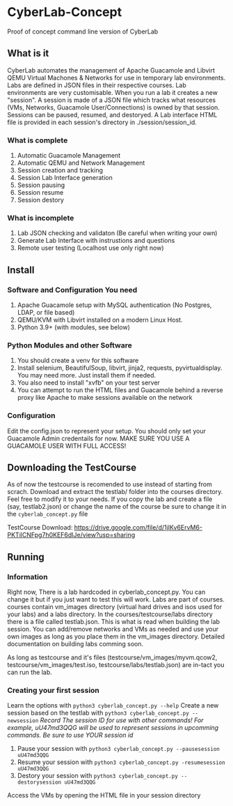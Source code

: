# CyberLab-Concept
Proof of concept command line version of CyberLab

## What is it
CyberLab automates the management of Apache Guacamole and Libvirt QEMU Virtual Machones & Networks for use in temporary lab environments. Labs are defined in JSON files in their respective courses. Lab environments are very customisable. When you run a lab it creates a new "session". A session is made of a JSON file which tracks what resources (VMs, Networks, Guacamole User/Connections) is owned by that session. Sessions can be paused, resumed, and destoryed. A Lab interface HTML file is provided in each session's directory in ./session/session_id.   

### What is complete
1. Automatic Guacamole Management
2. Automatic QEMU and Network Management
3. Session creation and tracking
4. Session Lab Interface generation
5. Session pausing
6. Session resume
7. Session destory

### What is incomplete
1. Lab JSON checking and validaton (Be careful when writing your own)
2. Generate Lab Interface with instrustions and questions
3. Remote user testing (Localhost use only right now)

## Install

### Software and Configuration You need
1. Apache Guacamole setup with MySQL authentication (No Postgres, LDAP, or file based)
2. QEMU/KVM with Libvirt installed on a modern Linux Host. 
3. Python 3.9+ (with modules, see below)

### Python Modules and other Software
1. You should create a venv for this software
2. Install selenium, BeautifulSoup, libvirt, jinja2, requests, pyvirtualdisplay. You may need more. Just install them if needed.
3. You also need to install "xvfb" on your test server
4. You can attempt to run the HTML files and Guacamole behind a reverse proxy like Apache to make sessions available on the network

### Configuration
Edit the config.json to represent your setup. You should only set your Guacamole Admin credentails for now. MAKE SURE YOU USE A GUACAMOLE USER WITH FULL ACCESS! 

## Downloading the TestCourse
As of now the testcourse is recomended to use instead of starting from scrach. Download and extract the testlab/ folder into the courses directory. Feel free to modify it to your needs. If you copy the lab and create a file (say, testlab2.json) or change the name of the course be sure to change it in the `cyberlab_concept.py` file

TestCourse Download: https://drive.google.com/file/d/1jIKv6ErvM6-PKTilCNFpg7h0KEF6dIJe/view?usp=sharing

## Running
### Information
Right now, There is a lab hardcoded in cyberlab_concept.py. You can change it but if you just want to test this will work. Labs are part of courses. courses contain vm_images directory (virtual hard drives and isos used for your labs) and a labs directory. In the courses/testcourse/labs directory there is a file called testlab.json. This is what is read when building the lab session. You can add/remove networks and VMs as needed and use your own images as long as you place them in the vm_images directory. Detailed documentation on building labs comming soon. 

As long as testcourse and it's files (testcourse/vm_images/myvm.qcow2, testcourse/vm_images/test.iso, testcourse/labs/testlab.json) are in-tact you can run the lab.

### Creating your first session
Learn the options with `python3 cyberlab_concept.py --help`
Create a new session based on the testlab with `python3 cyberlab_concept.py --newsession`
*Record The session ID for use with other commands! For example, uU47md3QQG will be used to represent sessions in upcomming commands. Be sure to use YOUR session id*


1. Pause your session with `python3 cyberlab_concept.py --pausesession uU47md3QQG`
2. Resume your session with `python3 cyberlab_concept.py -resumesession uU47md3QQG`
3. Destory your session with `python3 cyberlab_concept.py --destorysession uU47md3QQG`

Access the VMs by opening the HTML file in your session directory
